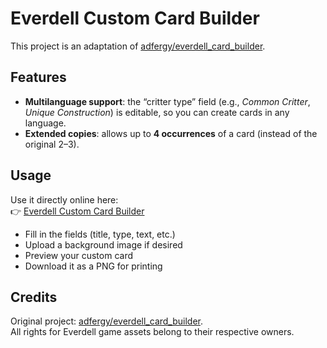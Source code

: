 # Everdell Custom Card Builder

This project is an adaptation of [adfergy/everdell_card_builder](https://github.com/adfergy/everdell_card_builder).

## Features
- **Multilanguage support**: the “critter type” field (e.g., *Common Critter*, *Unique Construction*) is editable, so you can create cards in any language.
- **Extended copies**: allows up to **4 occurrences** of a card (instead of the original 2–3).

## Usage
Use it directly online here:  
👉 [Everdell Custom Card Builder](https://yourusername.github.io/everdell-card-builder/)

- Fill in the fields (title, type, text, etc.)  
- Upload a background image if desired  
- Preview your custom card  
- Download it as a PNG for printing  

## Credits
Original project: [adfergy/everdell_card_builder](https://github.com/adfergy/everdell_card_builder).  
All rights for Everdell game assets belong to their respective owners.
